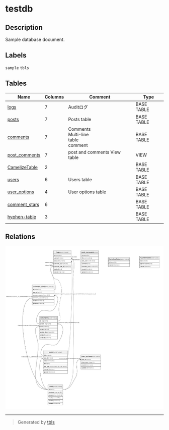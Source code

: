 # testdb

## Description

Sample database document.

## Labels

`sample` `tbls`

## Tables

| Name | Columns | Comment | Type |
| ---- | ------- | ------- | ---- |
| [logs](logs.md) | 7 | Auditログ | BASE TABLE |
| [posts](posts.md) | 7 | Posts table | BASE TABLE |
| [comments](comments.md) | 7 | Comments<br>Multi-line<br>table<br>comment | BASE TABLE |
| [post_comments](post_comments.md) | 7 | post and comments View table | VIEW |
| [CamelizeTable](CamelizeTable.md) | 2 |  | BASE TABLE |
| [users](users.md) | 6 | Users table | BASE TABLE |
| [user_options](user_options.md) | 4 | User options table | BASE TABLE |
| [comment_stars](comment_stars.md) | 6 |  | BASE TABLE |
| [hyphen-table](hyphen-table.md) | 3 |  | BASE TABLE |

## Relations

![er](schema.svg)

---

> Generated by [tbls](https://github.com/k1LoW/tbls)

